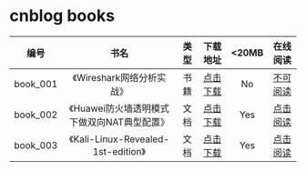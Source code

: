 # cnblog books

|编号|书名|类型|下载地址|<20MB|在线阅读|
|:----:|:----:|:----:|:----:|:----:|:----:|
|book_001|《Wireshark网络分析实战》|书籍|[点击下载](https://github.com/SillyCuckoo/CDN/raw/master/cnblog/books/book_001.pdf)|No|[不可阅读]()|
|book_002|《Huawei防火墙透明模式下做双向NAT典型配置》|文档|[点击下载](https://github.com/SillyCuckoo/CDN/raw/master/cnblog/books/book_002.pdf)|Yes|[点击阅读](https://cdn.jsdelivr.net/gh/SillyCuckoo/CDN@master/cnblog/books/book_002.pdf)|
|book_003|《Kali-Linux-Revealed-1st-edition》|文档|[点击下载](https://github.com/SillyCuckoo/CDN/raw/master/cnblog/books/book_003.pdf)|Yes|[点击阅读](https://cdn.jsdelivr.net/gh/SillyCuckoo/CDN@master/cnblog/books/book_003.pdf)|

